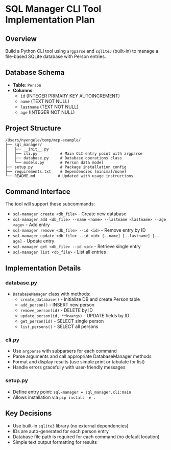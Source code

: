 # SQL Manager CLI Tool Implementation Plan

## Overview

Build a Python CLI tool using `argparse` and `sqlite3` (built-in) to manage a file-based SQLite database with Person entries.

## Database Schema

- **Table**: `Person`
- **Columns**: 
  - `id` (INTEGER PRIMARY KEY AUTOINCREMENT)
  - `name` (TEXT NOT NULL)
  - `lastname` (TEXT NOT NULL)
  - `age` (INTEGER NOT NULL)

## Project Structure

```
/Users/nyengele/temp/mcp-example/
├── sql_manager/
│   ├── __init__.py
│   ├── cli.py          # Main CLI entry point with argparse
│   ├── database.py     # Database operations class
│   └── models.py       # Person data model
├── setup.py            # Package installation config
├── requirements.txt    # Dependencies (minimal/none)
└── README.md          # Updated with usage instructions
```

## Command Interface

The tool will support these subcommands:

- `sql-manager create <db_file>` - Create new database
- `sql-manager add <db_file> --name <name> --lastname <lastname> --age <age>` - Add entry
- `sql-manager remove <db_file> --id <id>` - Remove entry by ID
- `sql-manager update <db_file> --id <id> [--name] [--lastname] [--age]` - Update entry
- `sql-manager get <db_file> --id <id>` - Retrieve single entry
- `sql-manager list <db_file>` - List all entries

## Implementation Details

### database.py

- `DatabaseManager` class with methods:
  - `create_database()` - Initialize DB and create Person table
  - `add_person()` - INSERT new person
  - `remove_person(id)` - DELETE by ID
  - `update_person(id, **kwargs)` - UPDATE fields by ID
  - `get_person(id)` - SELECT single person
  - `list_persons()` - SELECT all persons

### cli.py

- Use `argparse` with subparsers for each command
- Parse arguments and call appropriate DatabaseManager methods
- Format and display results (use simple print or tabulate for list)
- Handle errors gracefully with user-friendly messages

### setup.py

- Define entry point: `sql-manager = sql_manager.cli:main`
- Allows installation via `pip install -e .`

## Key Decisions

- Use built-in `sqlite3` library (no external dependencies)
- IDs are auto-generated for each person entry
- Database file path is required for each command (no default location)
- Simple text output formatting for results